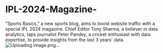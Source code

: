 # IPL-2024-Magazine-
"Sports Basics," a new sports blog, aims to boost website traffic with a special IPL 2024 magazine. Chief Editor Tony Sharma, a believer in data analytics, taps journalist Peter Pandey, a cricket enthusiast with data expertise, to provide insights from the last 3 years' data.
![Uploading image.png…]()

